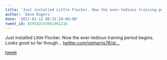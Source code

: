 ```yaml
---
title: 'Just installed Little Flocker. Now the ever-tedious training period begins....'
author: 'Dave Rogers'
date: '2017-01-12 08:31:20-08:00'
tweet_id: 819582543661961216
---
```

Just installed Little Flocker. Now the ever-tedious training period begins. Looks good so far though... [twitter.com/joeharris76/st…](https://twitter.com/joeharris76/status/819561158323699712)

[tweet](https://twitter.com/yukondude/status/819582543661961216)